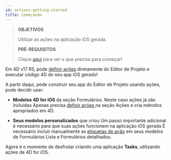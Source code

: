 ```yaml
---
id: actions-getting-started
title: Começando
---
```


> **OBJETIVOS**
> 
> Utilizar as ações na aplicação iOS gerada.

> **PRÉ-REQUISITOS**
> 
> Clique [aqui](prerequisites.html) para ver o que precisa para começar!

Em 4D v17 R5, pode [definir ações](actions.html) diretamente do Editor de Projeto e executar código 4D do seu app iOS gerado!

A partir daqui, pode construir seu app do Editor de Projeto usando ações, pode decidir usar:

* **Modelos 4D for iOS** da seção Formulários. Neste caso ações já são incluídas Apenas precisa [definir ações ](define-first-action.html) na seção Ações e cria métodos apropriados em 4D.

* **Seus modelos personalizados** que criou Um passo importante adicional é necessário para que suas ações funcionem na aplicação iOS gerada É necessário incluir manualmente as [etiquetas de ação](action-custom-template.html) em seus modelos de Formulários Lista e Formulários detalhados.

Agora é o momento de desfrutar criando uma aplicação **Tasks**, utilizando ações de 4D for iOS.
